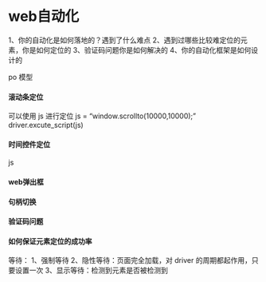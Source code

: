 # web自动化
1、你的自动化是如何落地的？遇到了什么难点
2、遇到过哪些比较难定位的元素，你是如何定位的
3、验证码问题你是如何解决的
4、你的自动化框架是如何设计的

po 模型

#### 滚动条定位
可以使用 js 进行定位
js = “window.scrollto(10000,10000);”
driver.excute_script(js)

#### 时间控件定位
js

#### web弹出框

#### 句柄切换

#### 验证码问题

#### 如何保证元素定位的成功率
等待：
1、强制等待
2、隐性等待：页面完全加载，对 driver 的周期都起作用，只要设置一次
3、显示等待：检测到元素是否被检测到